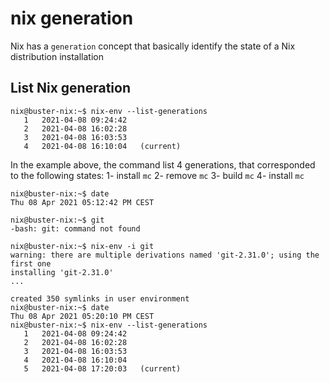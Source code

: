 # nix generation
Nix has a `generation` concept that basically identify the state of a Nix distribution installation
## List Nix generation
```
nix@buster-nix:~$ nix-env --list-generations
   1   2021-04-08 09:24:42   
   2   2021-04-08 16:02:28   
   3   2021-04-08 16:03:53   
   4   2021-04-08 16:10:04   (current)
```
In the example above, the command list 4 generations, that corresponded to the following states:
1- install `mc`
2- remove `mc`
3- build `mc`
4- install `mc`


```
nix@buster-nix:~$ date
Thu 08 Apr 2021 05:12:42 PM CEST
```

```
nix@buster-nix:~$ git
-bash: git: command not found
```

```
nix@buster-nix:~$ nix-env -i git
warning: there are multiple derivations named 'git-2.31.0'; using the first one
installing 'git-2.31.0'
...

created 350 symlinks in user environment
nix@buster-nix:~$ date
Thu 08 Apr 2021 05:20:10 PM CEST
nix@buster-nix:~$ nix-env --list-generations
   1   2021-04-08 09:24:42   
   2   2021-04-08 16:02:28   
   3   2021-04-08 16:03:53   
   4   2021-04-08 16:10:04   
   5   2021-04-08 17:20:03   (current)
```   
